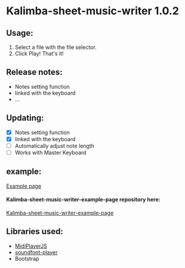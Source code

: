 # Kalimba-sheet-music-writer 1.0.2
## Usage:
1. Select a file with the file selector.
2. Click Play!
That's it!
## Release notes:
* Notes setting function
* linked with the keyboard
* ...
## Updating:
- [x] Notes setting function
- [x] linked with the keyboard
- [ ] Automatically adjust note length
- [ ] Works with Master Keyboard
## example:
<!--[Example page](https://urobot2011.github.io/Kalimba-sheet-music-writer/ "Example page")-->
[Example page](https://urobot2011.github.io/Kalimba-sheet-music-writer-example-page/V1.0.2/ "Example page")
#### Kalimba-sheet-music-writer-example-page repository here:
[Kalimba-sheet-music-writer-example-page](https://github.com/urobot2011/Kalimba-sheet-music-writer-example-page "Kalimba-sheet-music-writer-example-page")
## Libraries used:
* [MidiPlayerJS](https://github.com/grimmdude/MidiPlayerJS "https://github.com/grimmdude/MidiPlayerJS")
* [soundfont-player](https://github.com/danigb/soundfont-player "https://github.com/danigb/soundfont-player")
* Bootstrap
